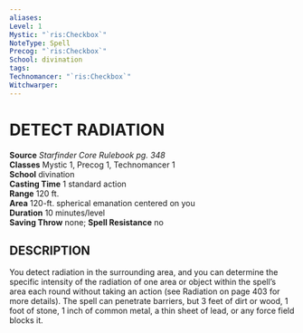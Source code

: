 ```yaml
---
aliases: 
Level: 1
Mystic: "`ris:Checkbox`"
NoteType: Spell
Precog: "`ris:Checkbox`"
School: divination 
tags: 
Technomancer: "`ris:Checkbox`"
Witchwarper: 
---
```

# DETECT RADIATION

**Source** _Starfinder Core Rulebook pg. 348_  
**Classes** Mystic 1, Precog 1, Technomancer 1  
**School** divination  
**Casting Time** 1 standard action  
**Range** 120 ft.  
**Area** 120-ft. spherical emanation centered on you  
**Duration** 10 minutes/level  
**Saving Throw** none; **Spell Resistance** no

## DESCRIPTION

You detect radiation in the surrounding area, and you can determine the specific intensity of the radiation of one area or object within the spell’s area each round without taking an action (see Radiation on page 403 for more details). The spell can penetrate barriers, but 3 feet of dirt or wood, 1 foot of stone, 1 inch of common metal, a thin sheet of lead, or any force field blocks it.